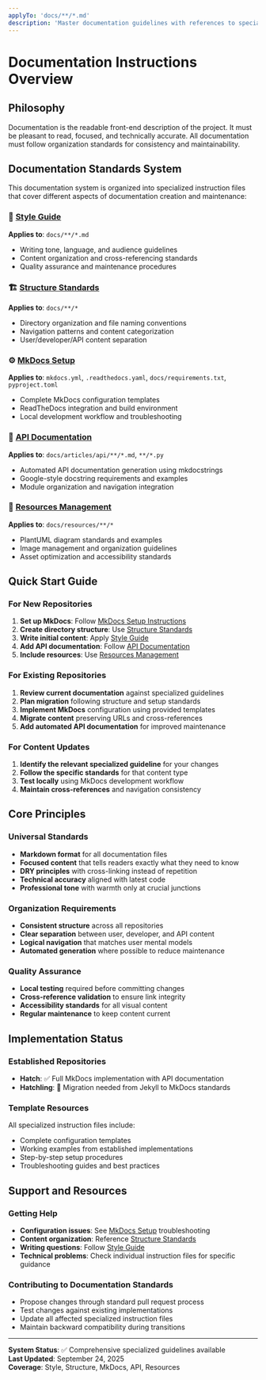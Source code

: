 ```yaml
---
applyTo: 'docs/**/*.md'
description: 'Master documentation guidelines with references to specialized instruction files.'
---
```


# Documentation Instructions Overview

## Philosophy
Documentation is the readable front-end description of the project. It must be pleasant to read, focused, and technically accurate. All documentation must follow organization standards for consistency and maintainability.

## Documentation Standards System

This documentation system is organized into specialized instruction files that cover different aspects of documentation creation and maintenance:

### 📝 [Style Guide](./documentation-style-guide.instructions.md)
**Applies to**: `docs/**/*.md`
- Writing tone, language, and audience guidelines
- Content organization and cross-referencing standards
- Quality assurance and maintenance procedures

### 🏗️ [Structure Standards](./documentation-structure.instructions.md) 
**Applies to**: `docs/**/*`
- Directory organization and file naming conventions
- Navigation patterns and content categorization
- User/developer/API content separation

### ⚙️ [MkDocs Setup](./documentation-mkdocs-setup.instructions.md)
**Applies to**: `mkdocs.yml`, `.readthedocs.yaml`, `docs/requirements.txt`, `pyproject.toml`
- Complete MkDocs configuration templates
- ReadTheDocs integration and build environment
- Local development workflow and troubleshooting

### 🔧 [API Documentation](./documentation-api.instructions.md)
**Applies to**: `docs/articles/api/**/*.md`, `**/*.py`
- Automated API documentation generation using mkdocstrings
- Google-style docstring requirements and examples
- Module organization and navigation integration

### 🎨 [Resources Management](./documentation-resources.instructions.md)
**Applies to**: `docs/resources/**/*`
- PlantUML diagram standards and examples
- Image management and organization guidelines
- Asset optimization and accessibility standards

## Quick Start Guide

### For New Repositories
1. **Set up MkDocs**: Follow [MkDocs Setup Instructions](./documentation-mkdocs-setup.instructions.md)
2. **Create directory structure**: Use [Structure Standards](./documentation-structure.instructions.md)
3. **Write initial content**: Apply [Style Guide](./documentation-style-guide.instructions.md)
4. **Add API documentation**: Follow [API Documentation](./documentation-api.instructions.md)
5. **Include resources**: Use [Resources Management](./documentation-resources.instructions.md)

### For Existing Repositories
1. **Review current documentation** against specialized guidelines
2. **Plan migration** following structure and setup standards
3. **Implement MkDocs** configuration using provided templates
4. **Migrate content** preserving URLs and cross-references
5. **Add automated API documentation** for improved maintenance

### For Content Updates
1. **Identify the relevant specialized guideline** for your changes
2. **Follow the specific standards** for that content type
3. **Test locally** using MkDocs development workflow
4. **Maintain cross-references** and navigation consistency

## Core Principles

### Universal Standards
- **Markdown format** for all documentation files
- **Focused content** that tells readers exactly what they need to know
- **DRY principles** with cross-linking instead of repetition
- **Technical accuracy** aligned with latest code
- **Professional tone** with warmth only at crucial junctions

### Organization Requirements
- **Consistent structure** across all repositories
- **Clear separation** between user, developer, and API content
- **Logical navigation** that matches user mental models
- **Automated generation** where possible to reduce maintenance

### Quality Assurance
- **Local testing** required before committing changes
- **Cross-reference validation** to ensure link integrity
- **Accessibility standards** for all visual content
- **Regular maintenance** to keep content current

## Implementation Status

### Established Repositories
- **Hatch**: ✅ Full MkDocs implementation with API documentation
- **Hatchling**: 🔄 Migration needed from Jekyll to MkDocs standards

### Template Resources
All specialized instruction files include:
- Complete configuration templates
- Working examples from established implementations
- Step-by-step setup procedures
- Troubleshooting guides and best practices

## Support and Resources

### Getting Help
- **Configuration issues**: See [MkDocs Setup](./documentation-mkdocs-setup.instructions.md) troubleshooting
- **Content organization**: Reference [Structure Standards](./documentation-structure.instructions.md)
- **Writing questions**: Follow [Style Guide](./documentation-style-guide.instructions.md)
- **Technical problems**: Check individual instruction files for specific guidance

### Contributing to Documentation Standards
- Propose changes through standard pull request process
- Test changes against existing implementations
- Update all affected specialized instruction files
- Maintain backward compatibility during transitions

---

**System Status**: ✅ Comprehensive specialized guidelines available  
**Last Updated**: September 24, 2025  
**Coverage**: Style, Structure, MkDocs, API, Resources

